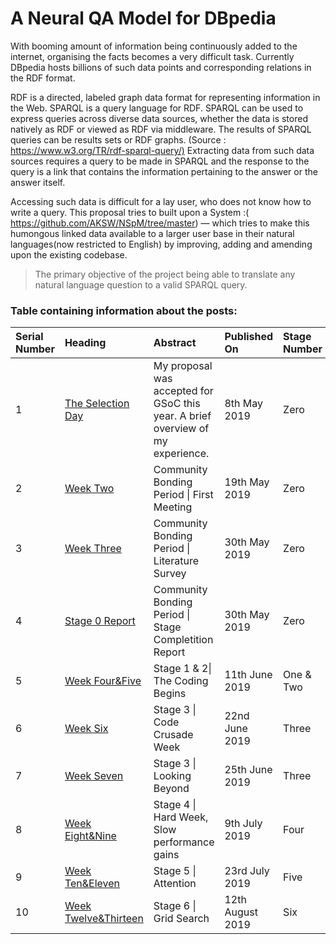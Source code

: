 #  A Neural QA Model for DBpedia 

With booming amount of information being continuously added to the internet, organising the facts becomes a very difficult task. Currently DBpedia hosts billions of such data points and corresponding relations in the RDF format.  
 
RDF is a directed, labeled graph data format for representing information in the Web. SPARQL is a query language for RDF. SPARQL can be used to express queries across diverse data sources, whether the data is stored natively as RDF or viewed as RDF via middleware. The results of SPARQL queries can be results sets or RDF graphs. (Source : <https://www.w3.org/TR/rdf-sparql-query/​)>
 Extracting data from such data sources requires a query to be made in SPARQL and the response to the query is a link that contains the information pertaining to the answer or the answer itself. 
 
 Accessing such data is difficult for a lay user, who does not know how to write a query. This proposal tries to built upon a System :(​ <https://github.com/AKSW/NSpM/tree/master> ​) —  which tries to make this humongous linked data available to a larger user base in their natural languages(now restricted to English) by improving, adding and amending upon the existing codebase. 
 
 > The primary objective of the project being able to translate any natural language question to a valid SPARQL query.  

### Table containing information about the posts:

 | Serial Number| Heading           |Abstract|  Published On | Stage Number |
|:-------------|:------------------|:-----------|:------|:----|
| 1           | [The Selection Day](./TheSelectionDay) | My proposal was accepted for GSoC this year. A brief overview of my experience.| 8th May 2019  | Zero|
| 2           | [Week Two](./WeekTwo) | Community Bonding Period \| First Meeting | 19th May 2019  | Zero |
| 3           | [Week Three](./WeekThree) | Community Bonding Period \| Literature Survey | 30th May 2019  | Zero |
| 4          | [Stage 0 Report](./stage0) | Community Bonding Period \| Stage Completition Report | 30th May 2019  | Zero |
| 5          | [Week Four&Five](./WeekFive) | Stage 1 & 2\| The Coding Begins | 11th June 2019  | One & Two |
| 6          | [Week Six](./WeekSix) | Stage 3 \| Code Crusade Week | 22nd June 2019  | Three |
| 7          | [Week Seven](./WeekSeven) | Stage 3 \| Looking Beyond | 25th June 2019  | Three |
| 8          | [Week Eight&Nine](./WeekNine) | Stage 4 \| Hard Week, Slow performance gains | 9th July 2019  | Four |
| 9          | [Week Ten&Eleven](./WeekEleven.html) | Stage 5 \| Attention | 23rd July 2019  | Five |
| 10          | [Week Twelve&Thirteen](./WeekThirteen.html) | Stage 6 \| Grid Search | 12th August 2019  | Six |




